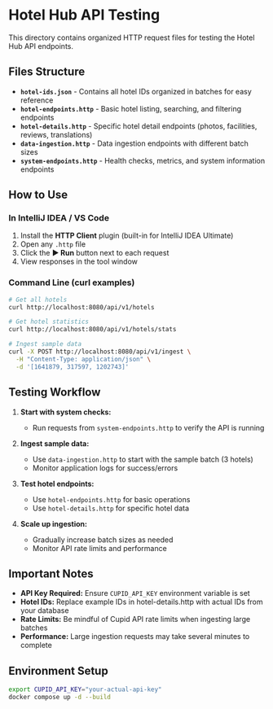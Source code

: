 # Hotel Hub API Testing

This directory contains organized HTTP request files for testing the Hotel Hub API endpoints.

## Files Structure

- **`hotel-ids.json`** - Contains all hotel IDs organized in batches for easy reference
- **`hotel-endpoints.http`** - Basic hotel listing, searching, and filtering endpoints
- **`hotel-details.http`** - Specific hotel detail endpoints (photos, facilities, reviews, translations)
- **`data-ingestion.http`** - Data ingestion endpoints with different batch sizes
- **`system-endpoints.http`** - Health checks, metrics, and system information endpoints

## How to Use

### In IntelliJ IDEA / VS Code
1. Install the **HTTP Client** plugin (built-in for IntelliJ IDEA Ultimate)
2. Open any `.http` file
3. Click the **▶️ Run** button next to each request
4. View responses in the tool window

### Command Line (curl examples)
```bash
# Get all hotels
curl http://localhost:8080/api/v1/hotels

# Get hotel statistics  
curl http://localhost:8080/api/v1/hotels/stats

# Ingest sample data
curl -X POST http://localhost:8080/api/v1/ingest \
  -H "Content-Type: application/json" \
  -d '[1641879, 317597, 1202743]'
```

## Testing Workflow

1. **Start with system checks:**
   - Run requests from `system-endpoints.http` to verify the API is running

2. **Ingest sample data:**
   - Use `data-ingestion.http` to start with the sample batch (3 hotels)
   - Monitor application logs for success/errors

3. **Test hotel endpoints:**
   - Use `hotel-endpoints.http` for basic operations
   - Use `hotel-details.http` for specific hotel data

4. **Scale up ingestion:**
   - Gradually increase batch sizes as needed
   - Monitor API rate limits and performance

## Important Notes

- **API Key Required:** Ensure `CUPID_API_KEY` environment variable is set
- **Hotel IDs:** Replace example IDs in hotel-details.http with actual IDs from your database
- **Rate Limits:** Be mindful of Cupid API rate limits when ingesting large batches
- **Performance:** Large ingestion requests may take several minutes to complete

## Environment Setup

```bash
export CUPID_API_KEY="your-actual-api-key"
docker compose up -d --build
```